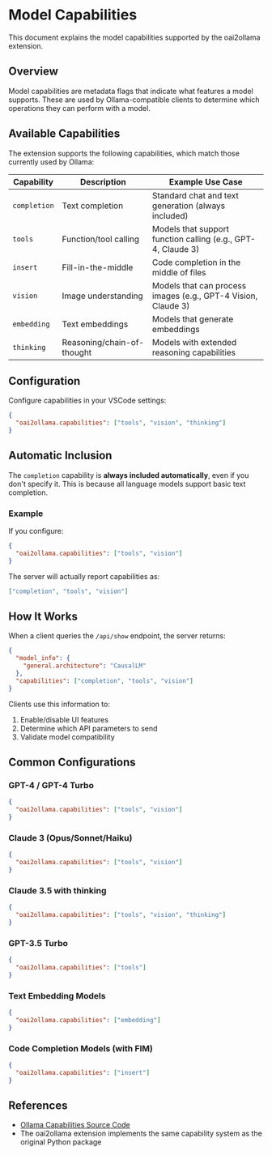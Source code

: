 # Model Capabilities

This document explains the model capabilities supported by the oai2ollama extension.

## Overview

Model capabilities are metadata flags that indicate what features a model supports. These are used by Ollama-compatible clients to determine which operations they can perform with a model.

## Available Capabilities

The extension supports the following capabilities, which match those currently used by Ollama:

| Capability | Description | Example Use Case |
|------------|-------------|------------------|
| `completion` | Text completion | Standard chat and text generation (always included) |
| `tools` | Function/tool calling | Models that support function calling (e.g., GPT-4, Claude 3) |
| `insert` | Fill-in-the-middle | Code completion in the middle of files |
| `vision` | Image understanding | Models that can process images (e.g., GPT-4 Vision, Claude 3) |
| `embedding` | Text embeddings | Models that generate embeddings |
| `thinking` | Reasoning/chain-of-thought | Models with extended reasoning capabilities |

## Configuration

Configure capabilities in your VSCode settings:

```json
{
  "oai2ollama.capabilities": ["tools", "vision", "thinking"]
}
```

## Automatic Inclusion

The `completion` capability is **always included automatically**, even if you don't specify it. This is because all language models support basic text completion.

### Example

If you configure:
```json
{
  "oai2ollama.capabilities": ["tools", "vision"]
}
```

The server will actually report capabilities as:
```json
["completion", "tools", "vision"]
```

## How It Works

When a client queries the `/api/show` endpoint, the server returns:

```json
{
  "model_info": {
    "general.architecture": "CausalLM"
  },
  "capabilities": ["completion", "tools", "vision"]
}
```

Clients use this information to:
1. Enable/disable UI features
2. Determine which API parameters to send
3. Validate model compatibility

## Common Configurations

### GPT-4 / GPT-4 Turbo
```json
{
  "oai2ollama.capabilities": ["tools", "vision"]
}
```

### Claude 3 (Opus/Sonnet/Haiku)
```json
{
  "oai2ollama.capabilities": ["tools", "vision"]
}
```

### Claude 3.5 with thinking
```json
{
  "oai2ollama.capabilities": ["tools", "vision", "thinking"]
}
```

### GPT-3.5 Turbo
```json
{
  "oai2ollama.capabilities": ["tools"]
}
```

### Text Embedding Models
```json
{
  "oai2ollama.capabilities": ["embedding"]
}
```

### Code Completion Models (with FIM)
```json
{
  "oai2ollama.capabilities": ["insert"]
}
```

## References

- [Ollama Capabilities Source Code](https://github.com/ollama/ollama/blob/main/types/model/capability.go#L6-L11)
- The oai2ollama extension implements the same capability system as the original Python package
